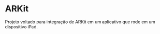 # ARKit

Projeto voltado para integração de ARKit em um aplicativo que rode em um dispositivo iPad.
